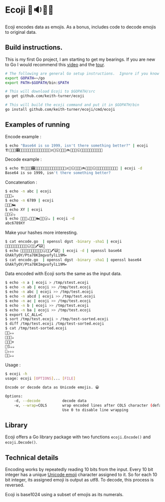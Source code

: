 # Ecoji 🏣🔉🦐🔼

Ecoji encodes data as emojis.  As a bonus, includes code to decode emojis to original data. 

## Build instructions.

This is my first Go project, I am starting to get my bearings. If you are new
to Go I would recommend this [video] and the [tour].

```bash
# The following are general Go setup instructions.  Ignore if you know Go, I am new to it.
export GOPATH=~/go
export PATH=$GOPATH/bin:$PATH

# This will download Ecoji to $GOPATH/src
go get github.com/keith-turner/ecoji

# This will build the ecoji command and put it in $GOPATH/bin
go install github.com/keith-turner/ecoji/cmd/ecoji
```

## Examples of running

Encode example :

```bash
$ echo "Base64 is so 1999, isn't there something better?" | ecoji
🏗📩🎦🐇🎛📘🔯🚜💞😽🆖🐊🎱🥁🚄🌱💞😭💮🇵💢🕥🐭🔸🍉🚲🦑🐶💢🕥🔮🔺🍉📸🐮🌼👦🚟🥴📑
```

Decode example :

```bash
$ echo 🏗📩🎦🐇🎛📘🔯🚜💞😽🆖🐊🎱🥁🚄🌱💞😭💮🇵💢🕥🐭🔸🍉🚲🦑🐶💢🕥🔮🔺🍉📸🐮🌼👦🚟🥴📑 | ecoji -d
Base64 is so 1999, isn't there something better?
```

Concatenation :

```bash
$ echo -n abc | ecoji
👖📸🎈☕
$ echo -n 6789 | ecoji
🎥🤠📠🏍
$ echo XY | ecoji
🐲👡🕟☕
$ echo 👖📸🎈☕🎥🤠📠🏍🐲👡🕟☕ | ecoji -d
abc6789XY
```

Make your hashes more interesting.

```bash
$ cat encode.go  | openssl dgst -binary -sha1 | ecoji
🌰🏐🏡🚟🔶🦅😡😺🚆🍑🕡🦞📍🖊🙀🦉
$ echo 🌰🏐🏡🚟🔶🦅😡😺🚆🍑🕡🦞📍🖊🙀🦉 | ecoji -d | openssl base64
GhAkTyOY/Pta78KImgvofylL19M=
$ cat encode.go  | openssl dgst -binary -sha1 | openssl base64
GhAkTyOY/Pta78KImgvofylL19M=
```

Data encoded with Ecoji sorts the same as the input data.

```bash
$ echo -n a | ecoji > /tmp/stest.ecoji
$ echo -n ab | ecoji >> /tmp/test.ecoji
$ echo -n abc | ecoji >> /tmp/test.ecoji
$ echo -n abcd | ecoji >> /tmp/test.ecoji
$ echo -n ac | ecoji >> /tmp/test.ecoji
$ echo -n b | ecoji >> /tmp/test.ecoji
$ echo -n ba | ecoji >> /tmp/test.ecoji
$ export LC_ALL=C
$ sort /tmp/test.ecoji > /tmp/test-sorted.ecoji
$ diff /tmp/test.ecoji /tmp/test-sorted.ecoji
$ cat /tmp/test-sorted.ecoji
👖📲☕☕
👖📸🎈☕
👖📸🎦⚜
👖🔃☕☕
👙☕☕☕
👚📢☕☕
```

Usage :

```bash
$ ecoji -h
usage: ecoji [OPTIONS]... [FILE]

Encode or decode data as Unicode emojis. 😁

Options:
    -d, --decode          decode data
    -w, --wrap=COLS       wrap encoded lines after COLS character (default 76).
                          Use 0 to disable line wrapping
```

## Library

Ecoji offers a Go library package with two functions `ecoji.Encode()` and `ecoji.Decode()`.

## Technical details

Encoding works by repeatedly reading 10 bits from the input.  Every 10 bit
integer has a unique [Unicode emoji][emoji] character assigned to it.  So for
each 10 bit integer, its assigned emoji is output as utf8.  To decode, this
process is reversed.

Ecoji is base1024 using a subset of emojis as its numerals.



[emoji]: https://unicode.org/emoji/
[video]: https://www.youtube.com/watch?v=XCsL89YtqCs
[tour]: https://tour.golang.org/welcome/1
